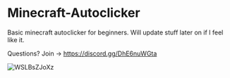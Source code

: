 # Minecraft-Autoclicker
Basic minecraft autoclicker for beginners. Will update stuff later on if I feel like it.

Questions?
Join -> https://discord.gg/DhE6nuWGta

![WSLBsZJoXz](https://user-images.githubusercontent.com/71045814/173140909-86cd861f-74f5-4de2-9371-be6798deb016.png)
 
 
